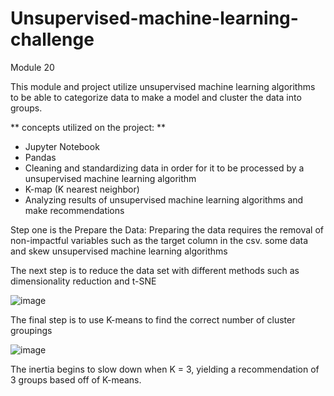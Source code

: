 # Unsupervised-machine-learning-challenge
Module 20

This module and project utilize unsupervised machine learning algorithms to be able to categorize data to make a model and cluster the data into groups.

** concepts utilized on the project: ** <br />
<ul>
<li>Jupyter Notebook</li>
<li>Pandas</li>
<li>Cleaning and standardizing data in order for it to be processed by a unsupervised machine learning algorithm</li>
<li>K-map (K nearest neighbor)</li>
<li>Analyzing results of unsupervised machine learning algorithms and make recommendations </li>
</ul>


Step one is the Prepare the Data:
Preparing the data requires the removal of non-impactful variables such as the target column in the csv. some data and skew unsupervised machine learning algorithms

The next step is to reduce the data set with different methods such as dimensionality reduction and t-SNE


![image](https://user-images.githubusercontent.com/106775945/201778396-0fa160e0-e0b6-48ce-a18a-8739b2f4b6a2.png)



The final step is to use K-means to find the correct number of cluster groupings

![image](https://user-images.githubusercontent.com/106775945/201778546-b336fb3b-80be-4ee0-9669-6b82d4737658.png)

The inertia begins to slow down when K = 3, yielding a recommendation of 3 groups based off of K-means.
